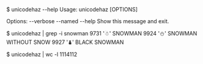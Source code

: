 
$ unicodehaz --help
Usage: unicodehaz [OPTIONS]

Options:
  --verbose
  --named
  --help     Show this message and exit.


$ unicodehaz | grep -i snowman
9731 '☃' SNOWMAN
9924 '⛄' SNOWMAN WITHOUT SNOW
9927 '⛇' BLACK SNOWMAN

$ unicodehaz | wc -l
1114112

